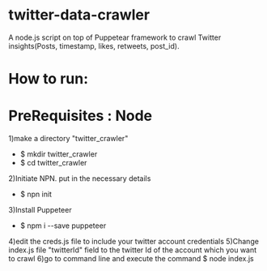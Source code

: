 # twitter-data-crawler
A node.js script on top of Puppetear framework to crawl Twitter insights(Posts, timestamp, likes, retweets, post_id).

# How to run:
# PreRequisites : Node

1)make a directory "twitter_crawler"
  - $ mkdir twitter_crawler
  - $ cd twitter_crawler
  
2)Initiate NPN. put in the necessary details
  - $ npn init
 
3)Install Puppeteer
  - $ npm i --save puppeteer
  
4)edit the creds.js file to include your twitter account credentials
5)Change index.js file "twitterId" field to the twitter Id of the account which you want to crawl
6)go to command line and execute the command
  $ node index.js
